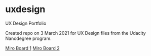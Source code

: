# uxdesign
UX Design Portfolio

Created repo on 3 March 2021 for UX Design files from the Udacity Nanodegree program.

[Miro Board 1](https://miro.com/app/board/o9J_lQWlW-U=/)
[Miro Board 2](https://miro.com/app/board/o9J_lOXs54c=/)
